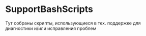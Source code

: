 # SupportBashScripts

Тут собраны скрипты, использующиеся в тех. поддержке для диагностики и/или исправления проблем